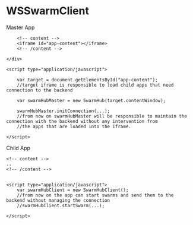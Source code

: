 # WSSwarmClient
		
Master App

<!DOCTYPE html>
<html>
<head>
	<!-- Swarms libs -->
	<script src="https://cdn.socket.io/socket.io-1.0.6.js"></script>
	<script src="https://rawgit.com/salboaie/WSSwarmClient/master/src/SwarmDebug.js"></script>
	<script src="https://rawgit.com/salboaie/WSSwarmClient/master/src/CommunicationService.js"></script>
	<script src="https://rawgit.com/salboaie/WSSwarmClient/master/src/SwarmClient.js"></script>
	<script src="https://rawgit.com/salboaie/WSSwarmClient/master/src/SwarmHub.js"></script>
	<!-- / Swarms libs -->
</head>
<body>
	<div >

		<!-- content -->
		<iframe id="app-content"></iframe>
		<!-- /content -->
		
	</div>

	<script type="application/javascript">

		var target = document.getElementsById("app-content");
		//target iframe is responsible to load child apps that need connection to the backend
		
		var swarmHubMaster = new SwarmHub(target.contentWindow);
		
		swarmHubMaster.initConnection(...);
		//from now on swarmHubMaster will be responsible to maintain the connection with the backend without any intervention from
		//the apps that are loaded into the iframe.
		
	</script>
</body>
</html>



Child App

<!DOCTYPE html>
<html>
<head>
	<!-- Swarms libs -->
	<script src="https://rawgit.com/salboaie/WSSwarmClient/master/src/SwarmDebug.js"></script>
	<script src="https://rawgit.com/salboaie/WSSwarmClient/master/src/CommunicationService.js"></script>
	<script src="https://rawgit.com/salboaie/WSSwarmClient/master/src/SwarmHubClient.js"></script>
	<!-- / Swarms libs -->
</head>
<body>

	<!-- content -->
	..
	<!-- /content -->


	<script type="application/javascript">
		var swarmHubClient = new SwarmHubClient();
		//from now on the app can start swarms and send them to the backend without managing the connection
		//swarmHubClient.startSwarm(...);
		
	</script>
</body>
</html>